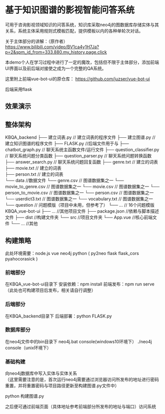 # 基于知识图谱的影视智能问答系统
  可用于咨询影视领域知识的问答系统，知识库采取neo4j的图数据库存储实体与其关系，系统主体采用规则式模板匹配，提供模板以内的各种单轮次对话。
  
  关于主体部分的讲解：（原作者）
  https://www.bilibili.com/video/BV1ca4y1H7Ja?p=2&spm_id_from=333.880.my_history.page.click
  
  本demo个人在学习过程中进行了一定的魔改，包括但不限于主体部分，添加前端UI界面以及前后端对接使之成为一个完整的QA系统。
  
  这里附上前端vue-bot-ui的原仓库：
  https://github.com/juzser/vue-bot-ui
  
  后端采用flask
  
## 效果演示
  
## 整体架构
KBQA_backend
  ├── 建立词表.py     // 建立词表的程序文件
  ├── 建立图谱.py     // 建立知识图谱的程序文件
  ├── FLASK.py       //后端文件用于与
  ├── chatbot_graph.py     // 聊天系统主函数文件/运行文件
  ├── question_classifier.py        // 聊天系统问题分类函数 
  ├── question_parser.py        // 聊天系统问题转换函数 
  ├── answer_search.py        // 聊天系统问题回复函数
  ├── genre.txt        // 建立的词表 
  ├── movie.txt        // 建立的词表  
  ├── person.txt        // 建立的词表  
  └── data   //数据文件
      └── genre.csv               // 图谱数据集之一
      └── movie_to_genre.csv               // 图谱数据集之一
      └── movie.csv               // 图谱数据集之一
      └── person_to_movie.csv               // 图谱数据集之一
      └── person.csv               // 图谱数据集之一
      └── userdict3.txt               // 图谱数据集之一
      └── vocabulary.txt              // 图谱数据集之一
      └── question              // 问题模版（项目中未用，但参考了）
          └── ...              // 16个问题模版
KBQA_vue-bot-ui
  ├── ...            //其他项目文件
  ├── package.json   //依赖与脚本描述文件
  ├── dist           //构建文件夹
  └── src            //项目文件夹
      └── App.vue              //核心前端文件
      └── ...                  //其他
## 构建策略
  此处环境需要：node.js vue neo4j python ( py2neo flask flask_cors pyahocorasick )
  
### 前端部分
  在KBQA_vue-bot-ui目录下
  安装依赖：npm install
  前端发布：npm run serve（此处也可构建项目后发布，相关请自行调整）
  
### 后端部分
  在KBQA_backend目录下
  后端部署：python FLASK.py
  
### 数据库部分
  在neo4j文件中的bin目录下
  neo4j.bat console(windows10环境下）
  ./neo4j console（unix环境下）
  
### 基础构建
  向neo4j数据库中写入实体与实体关系  
  （这里需要注意的是，首次运行neo4j需要通过浏览器访问所发布的地址进行密码重置，并将重置密码与项目路径更新至构建图谱.py文件中）
  
  python 构建图谱.py
  
  之后便可通过前端页面（具体地址参考前端部分所发布的地址与端口）访问系统
  
  
  
